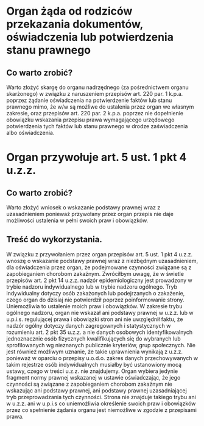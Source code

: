 # Organ żąda od rodziców przekazania dokumentów, oświadczenia lub potwierdzenia stanu prawnego

## Co warto zrobić?
Warto złożyć skargę do organu nadrzędnego (za pośrednictwem organu skarżonego) w związku z naruszeniem przepisów art. 220 par. 1 k.p.a. poprzez żądanie oświadczenia na potwierdzenie faktów lub stanu prawnego mimo, że w/w są możliwe do ustalenia przez organ we własnym zakresie, oraz przepisów art. 220 par. 2 k.p.a. poprzez nie dopełnienie obowiązku wskazania przepisu prawa wymagającego urzędowego potwierdzenia tych faktów lub stanu prawnego w drodze zaświadczenia albo oświadczenia. 

# Organ przywołuje art. 5 ust. 1 pkt 4 u.z.z.

## Co warto zrobić?
Warto złożyć wniosek o wskazanie podstawy prawnej wraz z uzasadnieniem ponieważ przywołany przez organ przepis nie daje  możliwości ustalenia w pełni swoich praw i obowiązków.

## Treść do wykorzystania.
W związku z przywołaniem przez organ przepisów art. 5 ust. 1 pkt 4 u.z.z. wnoszę o wskazanie podstawy prawnej wraz z niezbędnym uzasadnieniem, dla oświadczenia przez organ, że podejmowane czynności związane są z zapobieganiem chorobom zakaźnym. Zwróciłbym uwagę, że w świetle przepisów art. 2 pkt 14 u.z.z. nadzór epidemiologiczny jest prowadzony w trybie nadzoru indywidualnego lub w trybie nadzoru ogólnego. Tryb indywidualny dotyczy osób zakażonych lub podejrzanych o zakażenie, czego organ do dzisiaj nie potwierdził poprzez poinformowanie strony. Uniemożliwia to ustalenie moich praw i obowiązków. W zakresie trybu ogólnego nadzoru, organ nie wskazał ani podstawy prawnej w u.z.z. lub w u.p.i.s. regulującej prawa i obowiązki stron ani nie uwzględnił faktu, że nadzór ogólny dotyczy danych zagregownych i statystycznych w rozumieniu art. 2 pkt 35 u.z.z. a nie danych osobowych identyfikowalnych jednoznacznie osób fizycznych kwalifikujących się do wybranych lub sprofilowanych wg nieznanych publicznie kryteriów, grup społecznych. Nie jest również możliwym uznanie, że takie uprawnienia wynikają z u.z.z. ponieważ w oparciu o przepisy u.o.d.o. zakres danych przechowywanych w takim rejestrze osób indywidualnych musiałby być ustanowiony mocą ustawy, czego w treści u.z.z. nie znajdujemy. Organ wybiera jedynie fragment normy prawnej wskazanej w ustawie oświadczając, że jego czynności są związane z zapobieganiem chorobom zakaźnym nie wskazując ani podstawy prawnej, ani podstawy prawnej uzasadniającej tryb przeprowadzania tych czynności. Strona nie znajduje takiego trybu ani w u.z.z. ani w u.p.i.s co uniemożliwia określenie swoich praw i obowiązków przez co spełnienie żądania organu jest niemożliwe w zgodzie z przepisami prawa. 
